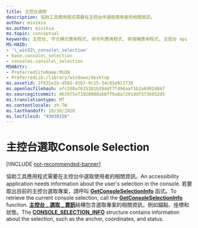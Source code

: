 ```yaml
---
title: 主控台選取
description: 協助工具應用程式需要在主控台中選取使用者的相關資訊。
author: miniksa
ms.author: miniksa
ms.topic: conceptual
keywords: 主控台, 字元模式應用程式, 命令列應用程式, 終端機應用程式, 主控台 api
MS-HAID:
- '\_win32\_console\_selection'
- base.console\_selection
- consoles.console\_selection
MSHAttr:
- PreferredSiteName:MSDN
- PreferredLib:/library/windows/desktop
ms.assetid: 2f631e1b-d502-45b7-9c15-34c01e913738
ms.openlocfilehash: afc2d0a7615381b394df7f496aaf1b2a6002d04f
ms.sourcegitcommit: 463975e71920908a6bff9a6a7291ddf3736652d5
ms.translationtype: MT
ms.contentlocale: zh-TW
ms.lasthandoff: 10/30/2020
ms.locfileid: "93039156"
---
```

# <a name="console-selection"></a><span data-ttu-id="dd854-104">主控台選取</span><span class="sxs-lookup"><span data-stu-id="dd854-104">Console Selection</span></span>

[!INCLUDE [not-recommended-banner](./includes/not-recommended-banner.md)]

<span data-ttu-id="dd854-105">協助工具應用程式需要在主控台中選取使用者的相關資訊。</span><span class="sxs-lookup"><span data-stu-id="dd854-105">An accessibility application needs information about the user's selection in the console.</span></span> <span data-ttu-id="dd854-106">若要取出目前的主控台選取專案，請呼叫 [**GetConsoleSelectionInfo**](getconsoleselectioninfo.md) 函式。</span><span class="sxs-lookup"><span data-stu-id="dd854-106">To retrieve the current console selection, call the [**GetConsoleSelectionInfo**](getconsoleselectioninfo.md) function.</span></span> <span data-ttu-id="dd854-107">[**主控台 \_ 選取 \_ 資訊**](console-selection-info-str.md)結構包含選取專案的相關資訊，例如錨點、座標和狀態。</span><span class="sxs-lookup"><span data-stu-id="dd854-107">The [**CONSOLE\_SELECTION\_INFO**](console-selection-info-str.md) structure contains information about the selection, such as the anchor, coordinates, and status.</span></span>
